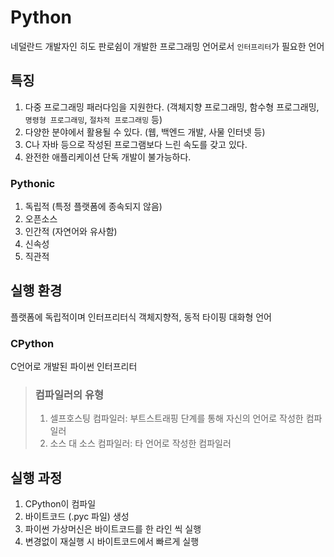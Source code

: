 # Python
네덜란드 개발자인 히도 판로쉼이 개발한 프로그래밍 언어로서 `인터프리터`가 필요한 언어

## 특징
1. 다중 프로그래밍 패러다임을 지원한다. (객체지향 프로그래밍, 함수형 프로그래밍, `명령형 프로그래밍`, `절차적 프로그래밍` 등)
2. 다양한 분야에서 활용될 수 있다. (웹, 백엔드 개발, 사물 인터넷 등)
3. C나 자바 등으로 작성된 프로그램보다 느린 속도를 갖고 있다.
4. 완전한 애플리케이션 단독 개발이 불가능하다.

### Pythonic
1. 독립적 (특정 플랫폼에 종속되지 않음)
2. 오픈소스
3. 인간적 (자연어와 유사함)
4. 신속성
5. 직관적

## 실행 환경
플랫폼에 독립적이며 인터프리터식 객체지향적, 동적 타이핑 대화형 언어

### CPython
C언어로 개발된 파이썬 인터프리터

> ### 컴파일러의 유형
> 1. 셀프호스팅 컴파일러: 부트스트래핑 단계를 통해 자신의 언어로 작성한 컴파일러
> 2. 소스 대 소스 컴파일러: 타 언어로 작성한 컴파일러

## 실행 과정
1. CPython이 컴파일
2. 바이트코드 (.pyc 파일) 생성
3. 파이썬 가상머신은 바이트코드를 한 라인 씩 실행
4. 변경없이 재실행 시 바이트코드에서 빠르게 실행
